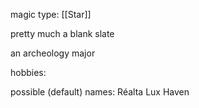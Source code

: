 magic type: [[Star]]

pretty much a blank slate

an archeology major

hobbies:


possible (default) names:
Réalta
Lux
Haven
